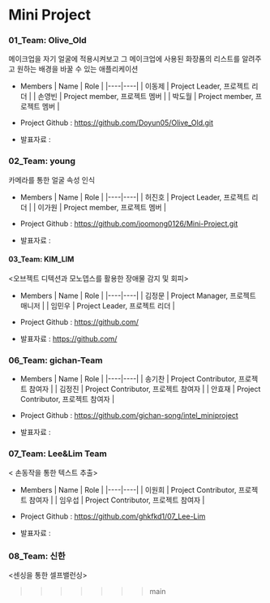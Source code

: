 # Mini Project
### 01_Team: Olive_Old

메이크업을 자기 얼굴에 적용시켜보고 그 메이크업에 사용된 화장품의 리스트를 알려주고
원하는 배경을 바꿀 수 있는 애플리케이션

* Members
  | Name | Role |
  |----|----|
  | 이동제 | Project Leader, 프로젝트 리더 |
  | 손영빈 | Project member, 프로젝트 멤버 |
  | 박도월 | Project member, 프로젝트 멤버 |


* Project Github : https://github.com/Doyun05/Olive_Old.git

* 발표자료 :   

### 02_Team: young

카메라를 통한 얼굴 속성 인식

* Members
  | Name | Role |
  |----|----|
  | 허진호 | Project Leader, 프로젝트 리더 |
  | 이가원 | Project member, 프로젝트 멤버 |
  

* Project Github : https://github.com/joomong0126/Mini-Project.git
* 발표자료 :   


#### 03_Team: KIM_LIM  


<오브젝트 디텍션과 모노뎁스를 활용한 장애물 감지 및 회피>  


* Members
  | Name | Role |
  |----|----|
  | 김정문 | Project Manager, 프로젝트 매니저 |
  | 임민우 | Project Leader, 프로젝트 리더 |

* Project Github : https://github.com/  

* 발표자료 : https://github.com/   


### 06_Team: gichan-Team


<Facial expression recognintion>  


* Members
  | Name | Role |
  |----|----|
  | 송기찬 | Project Contributor, 프로젝트 참여자 |
  | 김정진 | Project Contributor, 프로젝트 참여자 |
  | 안효재 | Project Contributor, 프로젝트 참여자 |

* Project Github : https://github.com/gichan-song/intel_miniproject

* 발표자료 :   


### 07_Team: Lee&Lim Team


< 손동작을 통한 텍스트 추출>  


* Members
  | Name | Role |
  |----|----|
  | 이원희 | Project Contributor, 프로젝트 참여자 |
  | 임우섭 | Project Contributor, 프로젝트 참여자 |


* Project Github : https://github.com/ghkfkd1/07_Lee-Lim

* 발표자료 :   





### 08_Team: 신한  


<센싱을 통한 셀프밸런싱>  
>>>>>>> main


